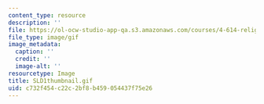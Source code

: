 ```yaml
---
content_type: resource
description: ''
file: https://ol-ocw-studio-app-qa.s3.amazonaws.com/courses/4-614-religious-architecture-and-islamic-cultures-fall-2002/c732f454c22c2bf8b459054437f75e26_SLD1thumbnail.gif
file_type: image/gif
image_metadata:
  caption: ''
  credit: ''
  image-alt: ''
resourcetype: Image
title: SLD1thumbnail.gif
uid: c732f454-c22c-2bf8-b459-054437f75e26
---
```

